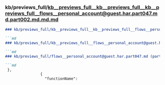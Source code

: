 ### kb/previews_full/kb__previews_full__kb__previews_full__kb__previews_full__flows__personal_account@guest.har.part047.md.part002.md.md.md

```md
### kb/previews_full/kb__previews_full__kb__previews_full__flows__personal_account@guest.har.part047.md.part002.md.md

```md
### kb/previews_full/kb__previews_full__flows__personal_account@guest.har.part047.md.part002.md

```md
### kb/previews_full/flows__personal_account@guest.har.part047.md (part 002)

```md
 },
                {
                  "functionName": 
```

```

```

```

```
